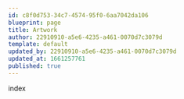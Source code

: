 ```yaml
---
id: c8f0d753-34c7-4574-95f0-6aa7042da106
blueprint: page
title: Artwork
author: 22910910-a5e6-4235-a461-0070d7c3079d
template: default
updated_by: 22910910-a5e6-4235-a461-0070d7c3079d
updated_at: 1661257761
published: true
---
```

index